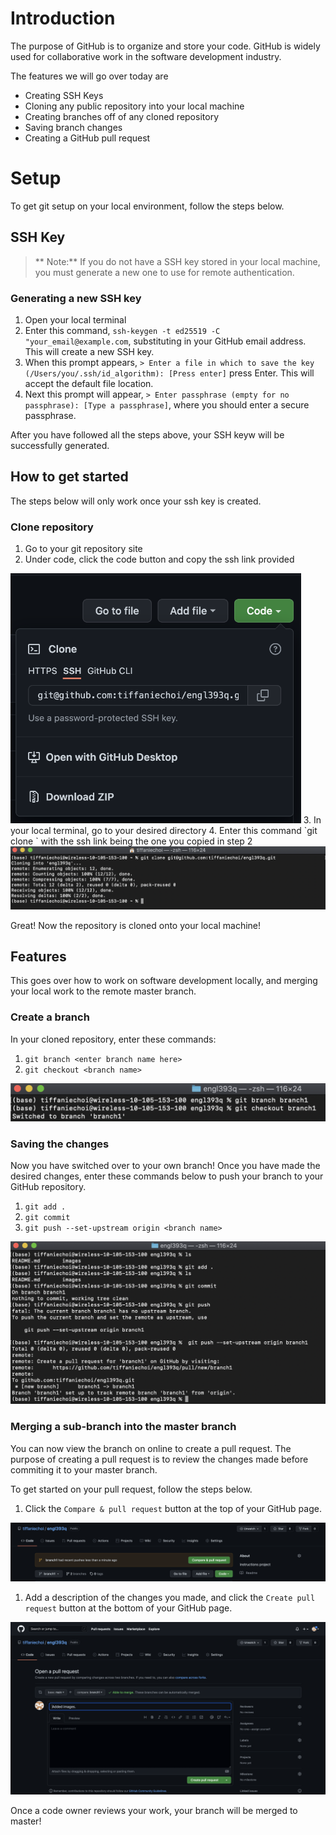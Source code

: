 # Introduction
The purpose of GitHub is to organize and store your code. GitHub is widely used for collaborative work in the software development industry.

The features we will go over today are
* Creating SSH Keys
* Cloning any public repository into your local machine
* Creating branches off of any cloned repository
* Saving branch changes
* Creating a GitHub pull request

# Setup
To get git setup on your local environment, follow the steps below.

## SSH Key
> ** Note:** If you do not have a SSH key stored in your local machine, you must generate a new one to use for remote authentication.

### Generating a new SSH key
1. Open your local terminal
1. Enter this command, `ssh-keygen -t ed25519 -C "your_email@example.com`, substituting in your GitHub email address. This will create a new SSH key.
1. When this prompt appears, `> Enter a file in which to save the key (/Users/you/.ssh/id_algorithm): [Press enter]` press Enter. This will accept the default file location. 
1. Next this prompt will appear, `> Enter passphrase (empty for no passphrase): [Type a passphrase]`, where you should enter a secure passphrase.

After you have followed all the steps above, your SSH keyw will be successfully generated.

## How to get started
The steps below will only work once your ssh key is created.

### Clone repository 
1. Go to your git repository site
1. Under code, click the code button and copy the ssh link provided
<img src="images/2.png" height=400 class="center">
3. In your local terminal, go to your desired directory
4. Enter this command `git clone <ssh link>` with the ssh link being the one you copied in step 2

<img src="images/3.png" class="center">

Great! Now the repository is cloned onto your local machine!

## Features
This goes over how to work on software development locally, and merging your local work to the remote master branch. 

### Create a branch
In your cloned repository, enter these commands:
1. `git branch <enter branch name here>`
1. `git checkout <branch name>`
<img src="images/4.png" class="center">

### Saving the changes
Now you have switched over to your own branch!
Once you have made the desired changes, enter these commands below to push your branch to your GitHub repository.

1. `git add .`
1. `git commit`
1. `git push --set-upstream origin <branch name>`

<img src="images/5.png" class="center">

### Merging a sub-branch into the master branch
You can now view the branch on online to create a pull request. The purpose of creating a pull request is to review the changes made before commiting it to your master branch.

To get started on your pull request, follow the steps below.

1. Click the `Compare & pull request` button at the top of your GitHub page. 
<img src="images/10.png" class="center">

1. Add a description of the changes you made, and click the `Create pull request` button at the bottom of your GitHub page.
<img src="images/11.png" class="center">

Once a code owner reviews your work, your branch will be merged to master!
